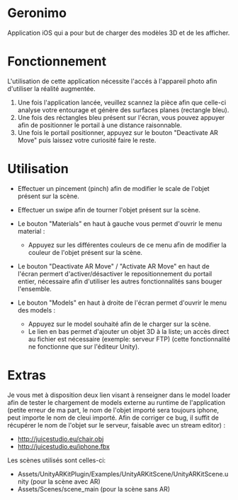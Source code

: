 # Geronimo

Application iOS qui a pour but de charger des modèles 3D et de les afficher.



# Fonctionnement

L'utilisation de cette application nécessite l'accés à l'appareil photo afin d'utiliser la réalité augmentée.

1. Une fois l'application lancée, veuillez scannez la pièce afin que celle-ci analyse votre entourage et génère des surfaces planes (rectangle bleu).
2. Une fois des réctangles bleu présent sur l'écran, vous pouvez appuyer afin de positionner le portail à une distance raisonnable.
3. Une fois le portail positionner, appuyez sur le bouton "Deactivate AR Move" puis laissez votre curiosité faire le reste.



# Utilisation

- Effectuer un pincement (pinch) afin de modifier le scale de l'objet présent sur la scène.
- Effectuer un swipe afin de tourner l'objet présent sur la scène.

- Le bouton "Materials" en haut à gauche vous permet d'ouvrir le menu material :
  - Appuyez sur les différentes couleurs de ce menu afin de modifier la couleur de l'objet présent sur la scène.
  

- Le bouton "Deactivate AR Move" / "Activate AR Move" en haut de l'écran permert d'activer/désactiver le repositionnement du portail entier, nécessaire afin d'utiliser les autres fonctionnalités sans bouger l'ensemble.


- Le bouton "Models" en haut à droite de l'écran permet d'ouvrir le menu des models :
  - Appuyez sur le model souhaité afin de le charger sur la scène.
  - Le lien en bas permet d'ajouter un objet 3D à la liste; un accès direct au fichier est nécessaire (exemple: serveur FTP) (cette fonctionnalité ne fonctionne que sur l'éditeur Unity).
  
  
  
# Extras
  
  Je vous met à disposition deux lien visant à renseigner dans le model loader afin de tester le chargement de models externe au runtime de l'application (petite erreur de ma part, le nom de l'objet importé sera toujours iphone, peut importe le nom de cleui importé. Afin de corriger ce bug, il suffit de récupérer le nom de l'objet sur le serveur, faisable avec un stream editor) :
  - http://juicestudio.eu/chair.obj
  - http://juicestudio.eu/iphone.fbx
  
  
Les scènes utilisés sont celles-ci:
- Assets/UnityARKitPlugin/Examples/UnityARKitScene/UnityARKitScene.unity (pour la scène avec AR)
- Assets/Scenes/scene_main (pour la scène sans AR)

